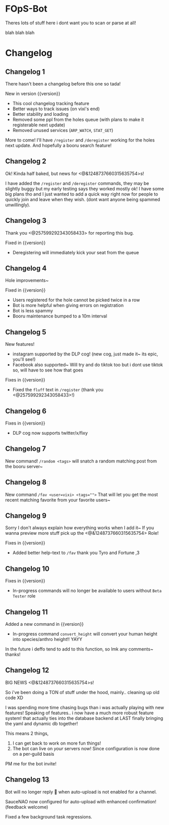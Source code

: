 # FOpS-Bot

Theres lots of stuff here i dont want you to scan or parse at all!

blah blah blah


# Changelog

## Changelog 1

There hasn't been a changelog before this one so tada!

New in version {{version}}
- This cool changelog tracking feature
- Better ways to track issues (on vixi's end)
- Better stability and loading
- Removed some ppl from the holes queue (with plans to make it registerable next update)
- Removed unused services (`ARP_WATCH`, `STAT_GET`)

More to come! I'll have `/register` and `/deregister` working for the holes next update. And hopefully a booru search feature!

## Changelog 2

Ok! Kinda half baked, but news for <@&1248737660315635754>s!

I have added the `/register` and `/deregister` commands, they may be slightly buggy but my early testing says they worked mostly ok! I have some big plans tho and I just wanted to add a quick way right now for people to quickly join and leave when they wish. (dont want anyone being spammed unwillingly).


## Changelog 3

Thank you <@257599292343058433> for reporting this bug.

Fixed in {{version}}
- Deregistering will immediately kick your seat from the queue


## Changelog 4

Hole improvements~

Fixed in {{version}}
- Users registered for the hole cannot be picked twice in a row
- Bot is more helpful when giving errors on registration
- Bot is less spammy
- Booru maintenance bumped to a 10m interval


## Changelog 5

New features!
- instagram supported by the DLP cog! (new cog, just made it~ its epic, you'll see!)
- Facebook also supported~ Will try and do tiktok too but i dont use tiktok so, will have to see how that goes

Fixes in {{version}}
- Fixed the `fluff` text in `/register` (thank you <@257599292343058433>!)


## Changelog 6

Fixes in {{version}}
- DLP cog now supports twitter/x/fixy


## Changelog 7

New command! `/random <tags>` will snatch a random matching post from the booru server~


## Changelog 8

New command `/fav <user=vixi> <tags="">` That will let you get the most recent matching favorite
from your favorite users~

## Changelog 9

Sorry I don't always explain how everything works when I add it~ If you wanna preview more stuff pick
up the <@&1248737660315635754> Role!

Fixes in {{version}}
 - Added better help-text to `/fav` thank you Tyro and Fortune ,3


## Changelog 10

Fixes in {{version}}
 - In-progress commands will no longer be available to users without `Beta Tester` role


## Changelog 11

Added a new command in {{version}}
 - In-progress command `convert_height` will convert your human height into species/anthro height!! YAYY

In the future i deffo tend to add to this function, so lmk any comments~ thanks!


## Changelog 12

BIG NEWS <@&1248737660315635754>s!

So i've been doing a TON of stuff under the hood, mainly.. cleaning up old code XD

I was spending more time chasing bugs than i was actually playing with new features!
Speaking of features.. i now have a much more robust feature system! that actually ties into
the database backend at LAST finally bringing the yaml and dynamic db together!

This means 2 things,

1) I can get back to work on more fun things!
2) The bot can live on *your* servers now! Since configuration is now done on a per-guild basis

PM me for the bot invite!


## Changelog 13

Bot will no longer reply 💎 when auto-upload is not enabled for a channel.

SauceNAO now configured for auto-upload with enhanced confirmation! (feedback welcome)

Fixed a few background task regressions.
